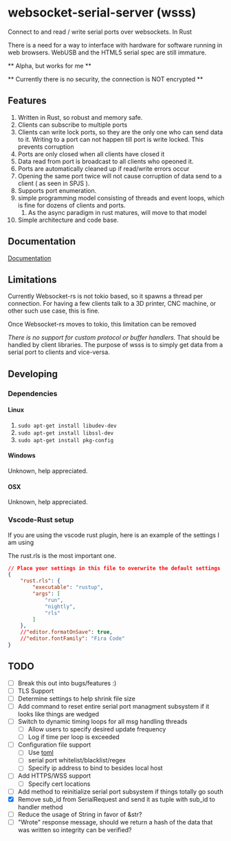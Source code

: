 # websocket-serial-server (wsss)
Connect to and read / write serial ports over websockets. In Rust

There is a need for a way to interface with hardware for software running in web browsers. WebUSB and the HTML5 serial spec are still immature.

** Alpha, but works for me **

** Currently there is no security, the connection is NOT encrypted **

## Features

1. Written in Rust, so robust and memory safe.
1. Clients can subscribe to multiple ports
1. Clients can write lock ports, so they are the only one
who can send data to it. Writing to a port can not happen
till port is write locked. This prevents corruption
1. Ports are only closed when all clients have closed it
1. Data read from port is broadcast to all clients who opeoned it.
1. Ports are automatically cleaned up if read/write errors occur
1. Opening the same port twice will not cause corruption of data
send to a client ( as seen in SPJS ).
1. Supports port enumeration.
1. simple programming model consisting of threads and event loops, which is fine for dozens of clients and ports.
    1. As the async paradigm in rust matures, will move to that model
1. Simple architecture and code base.

## Documentation

[Documentation](DOCUMENTATION.md)

## Limitations

Currently Websocket-rs is not tokio based, so it spawns a thread per connection.
For having a few clients talk to a 3D printer, CNC machine, or other 
such use case, this is fine. 

Once Websocket-rs moves to tokio, this limitation can be removed

*There is no support for custom protocol or buffer handlers.* That should be handled by client libraries. The purpose of wsss is to simply get data from a serial port to clients and vice-versa.

## Developing

### Dependencies

#### Linux

1. `sudo apt-get install libudev-dev`
1. `sudo apt-get install libssl-dev`
1. `sudo apt-get install pkg-config`

#### Windows

Unknown, help appreciated.

#### OSX

Unknown, help appreciated.


### Vscode-Rust setup

If you are using the vscode rust plugin, here is an example of
the settings I am using

The rust.rls is the most important one.

``` json
// Place your settings in this file to overwrite the default settings
{
    "rust.rls": {
        "executable": "rustup",
        "args": [
            "run",
            "nightly",
            "rls"
        ]
    },
    //"editor.formatOnSave": true,
    //"editor.fontFamily": "Fira Code"
}
```

## TODO

* [ ] Break this out into bugs/features :)
* [ ] TLS Support
* [ ] Determine settings to help shrink file size
* [ ] Add command to reset entire serial port managment subsystem
if it looks like things are wedged
* [ ] Switch to dynamic timing loops for all msg handling threads
    * [ ] Allow users to specify desired update frequency
    * [ ] Log if time per loop is exceeded
* [ ] Configuration file support
    * [ ] Use [toml](https://github.com/toml-lang/toml)
    * [ ] serial port whitelist/blacklist/regex
    * [ ] Specify ip address to bind to besides local host
* [ ] Add HTTPS/WSS support
    * [ ] Specify cert locations
* [ ] Add method to reinitialize serial port subsystem if things
totally go south
* [x] Remove sub_id from SerialRequest and send it as tuple
with sub_id to handler method
* [ ] Reduce the usage of String in favor of &str?
* [ ] "Wrote" response message, should we return a hash of the data that was written so integrity can be verified?
